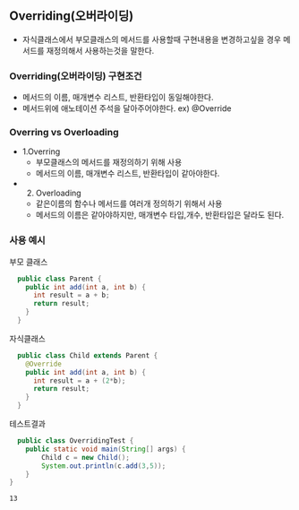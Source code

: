 ## Overriding(오버라이딩)
- 자식클래스에서 부모클래스의 메서드를 사용할때 구현내용을 변경하고싶을 경우 메서드를 재정의해서 사용하는것을 말한다.
### Overriding(오버라이딩) 구현조건
- 메서드의 이름, 매개변수 리스트, 반환타입이 동일해야한다.
- 메서드위에 애노테이션 주석을 달아주어야한다. ex)  @Override

### Overring vs Overloading
- 1.Overring
  - 부모클래스의 메서드를 재정의하기 위해 사용
  - 메서드의 이름, 매개변수 리스트, 반환타입이 같아야한다.
- 2. Overloading
  - 같은이름의 함수나 메서드를 여러개 정의하기 위해서 사용
  - 메서드의 이름은 같아야하지만, 매개변수 타입,개수, 반환타입은 달라도 된다.

### 사용 예시
부모 클래스
```java
  public class Parent {
    public int add(int a, int b) {
      int result = a + b;
      return result; 
    }    
  }
```
자식클래스
```java
  public class Child extends Parent {
    @Override
    public int add(int a, int b) {
      int result = a + (2*b);
      return result; 
    }
  }
```
테스트결과
```java
  public class OverridingTest {
    public static void main(String[] args) {
        Child c = new Child();
        System.out.println(c.add(3,5));        
    }
}
```
```
13
```

   
